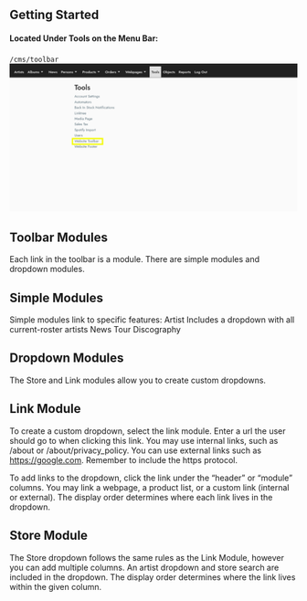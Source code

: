 ## Getting Started 
#### Located Under Tools on the Menu Bar: <br />

``/cms/toolbar``
![](views/toolbar.png)

## Toolbar Modules
Each link in the toolbar is a module.  There are simple modules and dropdown modules.

## Simple Modules
Simple modules link to specific features:
Artist
Includes a dropdown with all current-roster artists
News
Tour
Discography

## Dropdown Modules
The Store and Link modules allow you to create custom dropdowns.

## Link Module
To create a custom dropdown, select the link module.  Enter a url the user should go to when clicking this link.  You may use internal links, such as /about or /about/privacy_policy.  You can use external links such as https://google.com. Remember to include the https protocol.

To add links to the dropdown, click the link under the “header” or “module” columns.  You may link a webpage, a product list, or a custom link (internal or external).  The display order determines where each link lives in the dropdown.

## Store Module
The Store dropdown follows the same rules as the Link Module, however you can add multiple columns.  An artist dropdown and store search are included in the dropdown.  The display order determines where the link lives within the given column.

